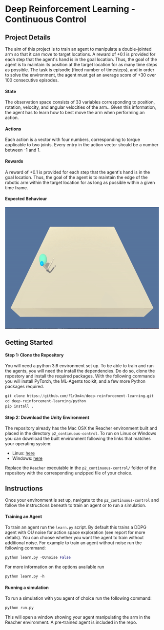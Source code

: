 

# Deep Reinforcement Learning - Continuous Control


## Project Details

The aim of this project is to train an agent to manipulate a double-jointed arm so that it can move to target locations. A reward of +0.1 is provided for each step that the agent's hand is in the goal location. Thus, the goal of the agent is to maintain its position at the target location for as many time steps as possible. The task is episodic (fixed number of timesteps), and in order to solve the environment, the agent must get an average score of +30 over 100 consecutive episodes.



#### State 

The observation space consists of 33 variables corresponding to position, rotation, velocity, and angular velocities of the arm.. Given this information, the agent has to learn how to best move the arm when performing an action. 


#### Actions

Each action is a vector with four numbers, corresponding to torque applicable to two joints. Every entry in the action vector should be a number between -1 and 1.


#### Rewards

A reward of +0.1 is provided for each step that the agent's hand is in the goal location. Thus, the goal of the agent is to maintain the edge of the robotic arm within the target location for as long as possible within a given time frame.


#### Expected Behaviour

<img src="images/Continuous_Control.gif" width="800" height="400" />



## Getting Started


#### Step 1: Clone the Repository

You will need a python 3.6 environment set up. To be able to train and run the agents, you will need the install the dependencies. Do do so, clone the repostory and install the required packages. With the following commands you will install PyTorch, the ML-Agents toolkit, and a few more Python packages required.

```python
git clone https://github.com/F1r3m4n/deep-reinforcement-learning.git
cd deep-reinforcement-learning/python
pip install .
```


#### Step 2: Download the Unity Environment

The repository already has the Mac OSX the Reacher environment built and placed in the directory `p2_continuous-control`. To run on Linux or Windows you can download the built environment following the links that matches your operating system:

* Linux: [here](https://s3-us-west-1.amazonaws.com/udacity-drlnd/P2/Reacher/one_agent/Reacher_Linux.zip)
* Windows: [here](https://s3-us-west-1.amazonaws.com/udacity-drlnd/P2/Reacher/one_agent/Reacher_Windows_x86_64.zip)

Replace the `Reacher` executable in the `p2_continuous-control/` folder of the repository with the corresponding unzipped file of your choice.


## Instructions

Once your environment is set up, navigate to the `p2_continuous-control` and follow the instructions beneath to train an agent or to run a simulation. 

#### Training an Agent

To train an agent run the `learn.py` script. By default this trains a DDPG agent with OU noise for action space exploration (see report for more details). You can choose whether you want the agent to train without additional noise. For example to train an agent without noise run the following command:

```python
python learn.py -OUnoise False 
```

For more information on the options available run

```python
python learn.py -h
```

#### Running a simulation

To run a simulation with you agent of choice run the following command:

```python
python run.py 
```

This will open a window showing your agent manipulating the arm in the Reacher environment. A pre-trained agent is included in the repo.
